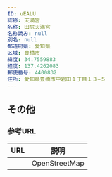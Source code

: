 ```yaml
---
ID: uEALU
総称: 天満宮
名称: 田尻天満宮
名称読み: null
別名: null
都道府県: 愛知県
区域: 豊橋市
緯度: 34.7559883
経度: 137.4262083
郵便番号: 4400832
住所: 愛知県豊橋市中岩田１丁目１３−５
---
```


## その他

### 参考URL

| URL | 説明          |
| --- | ------------- |
|     | OpenStreetMap |
